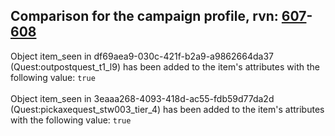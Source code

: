 ## Comparison for the campaign profile, rvn: [607](https://github.com/PRO100KatYT/FortniteProfileRevisions/tree/main/profiles/campaign/607%20campaign.json)-[608](https://github.com/PRO100KatYT/FortniteProfileRevisions/tree/main/profiles/campaign/608%20campaign.json)

Object item_seen in df69aea9-030c-421f-b2a9-a9862664da37 (Quest:outpostquest_t1_l9) has been added to the item's attributes with the following value: `true`
<br><br>
Object item_seen in 3eaaa268-4093-418d-ac55-fdb59d77da2d (Quest:pickaxequest_stw003_tier_4) has been added to the item's attributes with the following value: `true`
<br><br>
